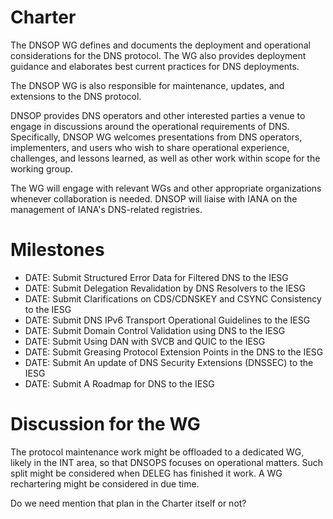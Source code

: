 # Charter

The DNSOP WG defines and documents the deployment and operational considerations for the DNS protocol. The WG also provides deployment guidance and elaborates best current practices for DNS deployments.

The DNSOP WG is also responsible for maintenance, updates, and extensions to the DNS protocol.

DNSOP provides DNS operators and other interested parties a venue to engage in discussions around the operational requirements of DNS. Specifically, DNSOP WG welcomes presentations from DNS operators, implementers, and users who wish to share operational experience, challenges, and lessons learned, as well as other work within scope for the working group.

The WG will engage with relevant WGs and other appropriate organizations whenever collaboration is needed. DNSOP will liaise with IANA on the management of IANA's DNS-related registries.

# Milestones 

* DATE: Submit Structured Error Data for Filtered DNS to the IESG
* DATE: Submit Delegation Revalidation by DNS Resolvers to the IESG
* DATE: Submit Clarifications on CDS/CDNSKEY and CSYNC Consistency to the IESG
* DATE: Submit DNS IPv6 Transport Operational Guidelines to the IESG
* DATE: Submit Domain Control Validation using DNS to the IESG
* DATE: Submit Using DAN with SVCB and QUIC to the IESG
* DATE: Submit Greasing Protocol Extension Points in the DNS to the IESG
* DATE: Submit An update of DNS Security Extensions (DNSSEC) to the IESG
* DATE: Submit A Roadmap for DNS to the IESG 


# Discussion for the WG

The protocol maintenance work might be offloaded to a dedicated WG, likely in the INT area, so that DNSOPS focuses on operational matters. Such split might be considered when DELEG has finished it work. A WG rechartering might be considered in due time.

Do we need mention that plan in the Charter itself or not?

